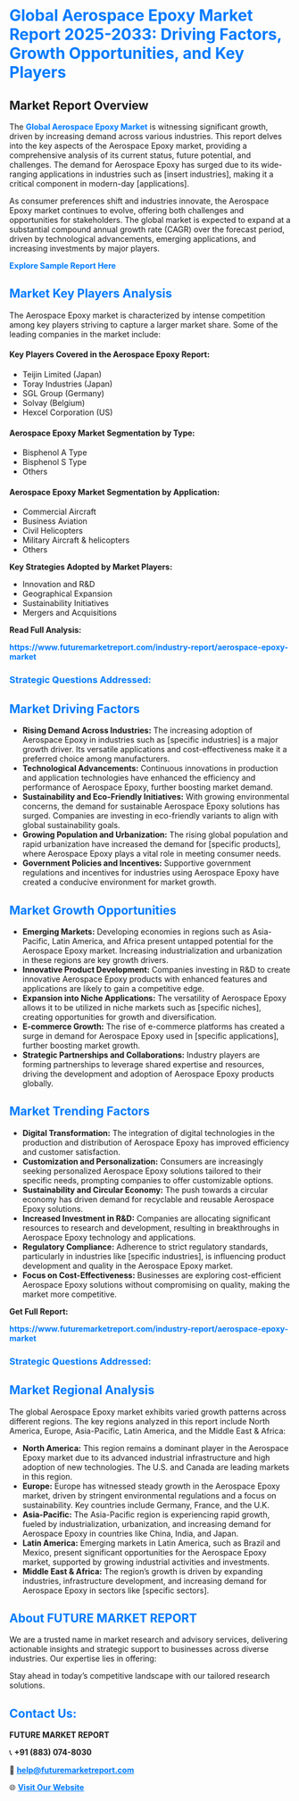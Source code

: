 <h1 style="color: #007BFF;">Global Aerospace Epoxy Market Report 2025-2033: Driving Factors, Growth Opportunities, and Key Players</h1>

<section id="overview">
<h2>Market Report Overview</h2>
<p>The <a href="https://www.futuremarketreport.com/industry-report/aerospace-epoxy-market" style="color: #007BFF; text-decoration: none;"><strong>Global Aerospace Epoxy Market</strong></a> is witnessing significant growth, driven by increasing demand across various industries. This report delves into the key aspects of the Aerospace Epoxy market, providing a comprehensive analysis of its current status, future potential, and challenges. The demand for Aerospace Epoxy has surged due to its wide-ranging applications in industries such as [insert industries], making it a critical component in modern-day [applications].</p>
<p>As consumer preferences shift and industries innovate, the Aerospace Epoxy market continues to evolve, offering both challenges and opportunities for stakeholders. The global market is expected to expand at a substantial compound annual growth rate (CAGR) over the forecast period, driven by technological advancements, emerging applications, and increasing investments by major players.</p>
</section>

<section id="overview">
<p><a href="https://www.futuremarketreport.com/request-sample/reportId=53560" style="color: #007BFF; text-decoration: none;"><strong>Explore Sample Report Here</strong></a></p>
</section>

<section id="key-players">
<h2 style="color: #007BFF;">Market Key Players Analysis</h2>
<p>The Aerospace Epoxy market is characterized by intense competition among key players striving to capture a larger market share. Some of the leading companies in the market include:</p>
<h4>Key Players Covered in the Aerospace Epoxy Report:</h4>
<ul><li>Teijin Limited (Japan)</li><li>Toray Industries (Japan)</li><li>SGL Group (Germany)</li><li>Solvay (Belgium)</li><li>Hexcel Corporation (US)</li></ul>
<h4>Aerospace Epoxy Market Segmentation by Type:</h4>
<ul><li>Bisphenol A Type</li><li>Bisphenol S Type</li><li>Others</li></ul>

<h4>Aerospace Epoxy Market Segmentation by Application:</h4>
<ul><li>Commercial Aircraft</li><li>Business Aviation</li><li>Civil Helicopters</li><li>Military Aircraft &amp; helicopters</li><li>Others</li></ul>
<p><strong>Key Strategies Adopted by Market Players:</strong></p>
<ul>
<li>Innovation and R&D</li>
<li>Geographical Expansion</li>
<li>Sustainability Initiatives</li>
<li>Mergers and Acquisitions</li>
</ul>
</section>

<section>
<p><strong>Read Full Analysis: </strong></p><a href="https://www.futuremarketreport.com/industry-report/aerospace-epoxy-market" style="color: #007BFF; text-decoration: none;"><strong>https://www.futuremarketreport.com/industry-report/aerospace-epoxy-market</strong></a>
<h3 style="color: #007BFF;">Strategic Questions Addressed:</h3>
</section>

<section id="driving-factors">
<h2 style="color: #007BFF;">Market Driving Factors</h2>
<ul>
<li><strong>Rising Demand Across Industries:</strong> The increasing adoption of Aerospace Epoxy in industries such as [specific industries] is a major growth driver. Its versatile applications and cost-effectiveness make it a preferred choice among manufacturers.</li>
<li><strong>Technological Advancements:</strong> Continuous innovations in production and application technologies have enhanced the efficiency and performance of Aerospace Epoxy, further boosting market demand.</li>
<li><strong>Sustainability and Eco-Friendly Initiatives:</strong> With growing environmental concerns, the demand for sustainable Aerospace Epoxy solutions has surged. Companies are investing in eco-friendly variants to align with global sustainability goals.</li>
<li><strong>Growing Population and Urbanization:</strong> The rising global population and rapid urbanization have increased the demand for [specific products], where Aerospace Epoxy plays a vital role in meeting consumer needs.</li>
<li><strong>Government Policies and Incentives:</strong> Supportive government regulations and incentives for industries using Aerospace Epoxy have created a conducive environment for market growth.</li>
</ul>
</section>

<section id="growth-opportunities">
<h2 style="color: #007BFF;">Market Growth Opportunities</h2>
<ul>
<li><strong>Emerging Markets:</strong> Developing economies in regions such as Asia-Pacific, Latin America, and Africa present untapped potential for the Aerospace Epoxy market. Increasing industrialization and urbanization in these regions are key growth drivers.</li>
<li><strong>Innovative Product Development:</strong> Companies investing in R&D to create innovative Aerospace Epoxy products with enhanced features and applications are likely to gain a competitive edge.</li>
<li><strong>Expansion into Niche Applications:</strong> The versatility of Aerospace Epoxy allows it to be utilized in niche markets such as [specific niches], creating opportunities for growth and diversification.</li>
<li><strong>E-commerce Growth:</strong> The rise of e-commerce platforms has created a surge in demand for Aerospace Epoxy used in [specific applications], further boosting market growth.</li>
<li><strong>Strategic Partnerships and Collaborations:</strong> Industry players are forming partnerships to leverage shared expertise and resources, driving the development and adoption of Aerospace Epoxy products globally.</li>
</ul>
</section>

<section id="trending-factors">
<h2 style="color: #007BFF;">Market Trending Factors</h2>
<ul>
<li><strong>Digital Transformation:</strong> The integration of digital technologies in the production and distribution of Aerospace Epoxy has improved efficiency and customer satisfaction.</li>
<li><strong>Customization and Personalization:</strong> Consumers are increasingly seeking personalized Aerospace Epoxy solutions tailored to their specific needs, prompting companies to offer customizable options.</li>
<li><strong>Sustainability and Circular Economy:</strong> The push towards a circular economy has driven demand for recyclable and reusable Aerospace Epoxy solutions.</li>
<li><strong>Increased Investment in R&D:</strong> Companies are allocating significant resources to research and development, resulting in breakthroughs in Aerospace Epoxy technology and applications.</li>
<li><strong>Regulatory Compliance:</strong> Adherence to strict regulatory standards, particularly in industries like [specific industries], is influencing product development and quality in the Aerospace Epoxy market.</li>
<li><strong>Focus on Cost-Effectiveness:</strong> Businesses are exploring cost-efficient Aerospace Epoxy solutions without compromising on quality, making the market more competitive.</li>
</ul>
</section>

<section>
<p><strong>Get Full Report: </strong></p><a href="https://www.futuremarketreport.com/industry-report/aerospace-epoxy-market" style="color: #007BFF; text-decoration: none;"><strong>https://www.futuremarketreport.com/industry-report/aerospace-epoxy-market</strong></a>
<h3 style="color: #007BFF;">Strategic Questions Addressed:</h3>
</section>


<section id="regional-analysis">
<h2 style="color: #007BFF;">Market Regional Analysis</h2>
<p>The global Aerospace Epoxy market exhibits varied growth patterns across different regions. The key regions analyzed in this report include North America, Europe, Asia-Pacific, Latin America, and the Middle East & Africa:</p>
<ul>
<li><strong>North America:</strong> This region remains a dominant player in the Aerospace Epoxy market due to its advanced industrial infrastructure and high adoption of new technologies. The U.S. and Canada are leading markets in this region.</li>
<li><strong>Europe:</strong> Europe has witnessed steady growth in the Aerospace Epoxy market, driven by stringent environmental regulations and a focus on sustainability. Key countries include Germany, France, and the U.K.</li>
<li><strong>Asia-Pacific:</strong> The Asia-Pacific region is experiencing rapid growth, fueled by industrialization, urbanization, and increasing demand for Aerospace Epoxy in countries like China, India, and Japan.</li>
<li><strong>Latin America:</strong> Emerging markets in Latin America, such as Brazil and Mexico, present significant opportunities for the Aerospace Epoxy market, supported by growing industrial activities and investments.</li>
<li><strong>Middle East & Africa:</strong> The region’s growth is driven by expanding industries, infrastructure development, and increasing demand for Aerospace Epoxy in sectors like [specific sectors].</li>
</ul>
</section>

<footer>
<h2 style="color: #007BFF;">About FUTURE MARKET REPORT</h2>
<p>We are a trusted name in market research and advisory services, delivering actionable insights and strategic support to businesses across diverse industries. Our expertise lies in offering:</p>

<p>Stay ahead in today’s competitive landscape with our tailored research solutions.</p>

<h2 style="color: #007BFF;">Contact Us:</h2>
<p><strong>FUTURE MARKET REPORT</strong></p>
<p>📞 <strong>+91 (883) 074-8030</strong></p>
<p>📧 <strong><a href="mailto:help@futuremarketreport.com" style="color: #007BFF;">help@futuremarketreport.com</a></strong></p>
<p>🌐 <strong><a href="https://www.futuremarketreport.com/" style="color: #007BFF;">Visit Our Website</a></strong></p>
</footer>